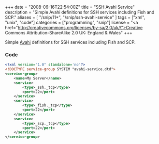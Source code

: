 +++
date = "2008-06-16T22:54:00Z"
title = "SSH Avahi Service"
description = "Simple Avahi definitions for SSH services including Fish and SCP."
aliases = [
  "/snip/11*",
  "/snip/ssh-avahi-service"
]
tags = ["xml", "unix", "code"]
categories = ["programming", "snip"]
license = "<a href=\"http://creativecommons.org/licenses/by-sa/2.0/uk/\">Creative Commons Attribution-ShareAlike 2.0 UK: England & Wales</a>"
+++

Simple [Avahi](https://www.avahi.org/) definitions for SSH services including Fish and SCP.

### Code

```xml
<?xml version="1.0" standalone='no'?>
<!DOCTYPE service-group SYSTEM "avahi-service.dtd">
<service-group>
    <name>My Server</name>
    <service>
        <type>_ssh._tcp</type>
        <port>22</port>
    </service>
    <service>
        <type>_fish._tcp</type>
        <port>22</port>
    </service>
    <service>
        <type>_scp._tcp</type>
        <port>22</port>
    </service>
</service-group>
```
